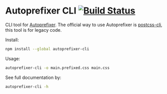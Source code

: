 # Autoprefixer CLI [![Build Status][ci-img]][ci]

CLI tool for [Autoprefixer]. The official way to use Autoprefixer
is [postcss-cli], this tool is for legacy code.

Install:

```sh
npm install --global autoprefixer-cli
```

Usage:

```sh
autoprefixer-cli -o main.prefixed.css main.css
```

See full documentation by:

```sh
autoprefixer-cli -h
```

[Autoprefixer]: https://github.com/postcss/autoprefixer
[postcss-cli]:  https://github.com/code42day/postcss-cli
[ci-img]:       https://travis-ci.org/ai/autoprefixer-cli.svg
[ci]:           https://travis-ci.org/ai/autoprefixer-cli
